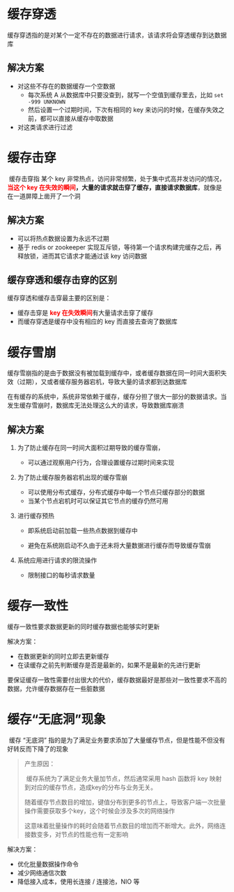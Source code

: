 # 缓存穿透

​		缓存穿透指的是对某个一定不存在的数据进行请求，该请求将会穿透缓存到达数据库



## 解决方案

- 对这些不存在的数据缓存一个空数据
  - 每次系统 A 从数据库中只要没查到，就写一个空值到缓存里去，比如 `set -999 UNKNOWN`
  - 然后设置一个过期时间，下次有相同的 key 来访问的时候，在缓存失效之前，都可以直接从缓存中取数据
- 对这类请求进行过滤



# 缓存击穿

​		缓存击穿指 某个 key 非常热点，访问非常频繁，处于集中式高并发访问的情况，**<font color=red>当这个 key 在失效的瞬间</font>，大量的请求就击穿了缓存，直接请求数据库**，就像是在一道屏障上凿开了一个洞



## 解决方案

- 可以将热点数据设置为永远不过期
- 基于 redis or zookeeper 实现互斥锁，等待第一个请求构建完缓存之后，再释放锁，进而其它请求才能通过该 key 访问数据



## 缓存穿透和缓存击穿的区别

缓存穿透和缓存击穿最主要的区别是：

- 缓存击穿是 <font color=red>**key 在失效瞬间**</font>有大量请求击穿了缓存
- 而缓存穿透是缓存中没有相应的 key 而直接去查询了数据库





# 缓存雪崩

​		缓存雪崩指的是由于数据没有被加载到缓存中，或者缓存数据在同一时间大面积失效（过期），又或者缓存服务器宕机，导致大量的请求都到达数据库

​		在有缓存的系统中，系统非常依赖于缓存，缓存分担了很大一部分的数据请求。当发生缓存雪崩时，数据库无法处理这么大的请求，导致数据库崩溃



## 解决方案

1. 为了防止缓存在同一时间大面积过期导致的缓存雪崩，
   - 可以通过观察用户行为，合理设置缓存过期时间来实现

2. 为了防止缓存服务器宕机出现的缓存雪崩
   - 可以使用分布式缓存，分布式缓存中每一个节点只缓存部分的数据
   - 当某个节点宕机时可以保证其它节点的缓存仍然可用

3. 进行缓存预热

   - 即系统启动前加载一些热点数据到缓存中

   - 避免在系统刚启动不久由于还未将大量数据进行缓存而导致缓存雪崩

4. 系统应用进行请求的限流操作
   - 限制接口的每秒请求数量





# 缓存一致性

缓存一致性要求数据更新的同时缓存数据也能够实时更新

解决方案：

- 在数据更新的同时立即去更新缓存
- 在读缓存之前先判断缓存是否是最新的，如果不是最新的先进行更新



​		要保证缓存一致性需要付出很大的代价，缓存数据最好是那些对一致性要求不高的数据，允许缓存数据存在一些脏数据



# 缓存“无底洞”现象

​		缓存 “无底洞”  指的是为了满足业务要求添加了大量缓存节点，但是性能不但没有好转反而下降了的现象

> 产生原因：
>
> ​		缓存系统为了满足业务大量加节点，然后通常采用 hash 函数将 key 映射到对应的缓存节点，造成key的分布与业务无关。
>
> ​		随着缓存节点数目的增加，键值分布到更多的节点上，导致客户端一次批量操作需要获取多个key，这个时候会涉及多次的网络操作
>
> ​		这意味着批量操作的耗时会随着节点数目的增加而不断增大。此外，网络连接数变多，对节点的性能也有一定影响

解决方案：

- 优化批量数据操作命令
- 减少网络通信次数
- 降低接入成本，使用长连接 / 连接池，NIO 等